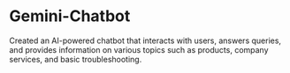 # Gemini-Chatbot
Created an AI-powered chatbot that interacts with users, answers queries, and provides information on various topics such as products, company services, and basic troubleshooting.
